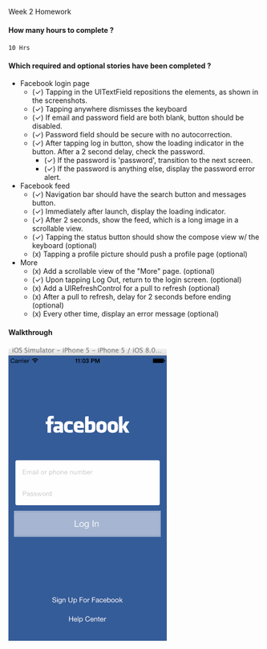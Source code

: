 

Week 2 Homework

#### How many hours to complete ?

    10 Hrs

#### Which required and optional stories have been completed ?

- Facebook login page
    - (✓) Tapping in the UITextField repositions the elements, as shown in the screenshots.
    - (✓) Tapping anywhere dismisses the keyboard
    - (✓) If email and password field are both blank, button should be disabled.
    - (✓) Password field should be secure with no autocorrection.
    - (✓) After tapping log in button, show the loading indicator in the button. After a 2 second delay, check the password.
        - (✓) If the password is 'password', transition to the next screen.
        - (✓) If the password is anything else, display the password error alert.
- Facebook feed
    - (✓) Navigation bar should have the search button and messages button.
    - (✓) Immediately after launch, display the loading indicator.
    - (✓) After 2 seconds, show the feed, which is a long image in a scrollable view.
    - (✓) Tapping the status button should show the compose view w/ the keyboard (optional)
    - (x) Tapping a profile picture should push a profile page (optional)
- More
    - (x) Add a scrollable view of the "More" page. (optional)
    - (✓) Upon tapping Log Out, return to the login screen. (optional)
    - (x) Add a UIRefreshControl for a pull to refresh (optional)
    - (x) After a pull to refresh, delay for 2 seconds before ending (optional)
    - (x) Every other time, display an error message (optional)

#### Walkthrough

![Walthrough](Recordings/Homework02Take02.gif)
